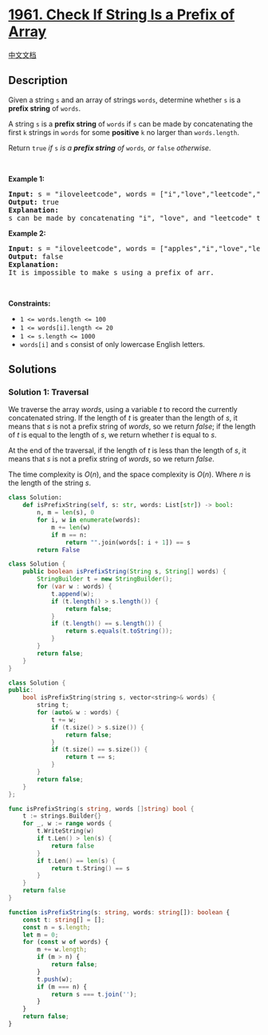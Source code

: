 # [1961. Check If String Is a Prefix of Array](https://leetcode.com/problems/check-if-string-is-a-prefix-of-array)

[中文文档](./solution/1900-1999/1961.Check%20If%20String%20Is%20a%20Prefix%20of%20Array/README.md)

<!-- tags:Array,Two Pointers,String -->

## Description

<p>Given a string <code>s</code> and an array of strings <code>words</code>, determine whether <code>s</code> is a <strong>prefix string</strong> of <code>words</code>.</p>

<p>A string <code>s</code> is a <strong>prefix string</strong> of <code>words</code> if <code>s</code> can be made by concatenating the first <code>k</code> strings in <code>words</code> for some <strong>positive</strong> <code>k</code> no larger than <code>words.length</code>.</p>

<p>Return <code>true</code><em> if </em><code>s</code><em> is a <strong>prefix string</strong> of </em><code>words</code><em>, or </em><code>false</code><em> otherwise</em>.</p>

<p>&nbsp;</p>
<p><strong class="example">Example 1:</strong></p>

<pre>
<strong>Input:</strong> s = &quot;iloveleetcode&quot;, words = [&quot;i&quot;,&quot;love&quot;,&quot;leetcode&quot;,&quot;apples&quot;]
<strong>Output:</strong> true
<strong>Explanation:</strong>
s can be made by concatenating &quot;i&quot;, &quot;love&quot;, and &quot;leetcode&quot; together.
</pre>

<p><strong class="example">Example 2:</strong></p>

<pre>
<strong>Input:</strong> s = &quot;iloveleetcode&quot;, words = [&quot;apples&quot;,&quot;i&quot;,&quot;love&quot;,&quot;leetcode&quot;]
<strong>Output:</strong> false
<strong>Explanation:</strong>
It is impossible to make s using a prefix of arr.</pre>

<p>&nbsp;</p>
<p><strong>Constraints:</strong></p>

<ul>
	<li><code>1 &lt;= words.length &lt;= 100</code></li>
	<li><code>1 &lt;= words[i].length &lt;= 20</code></li>
	<li><code>1 &lt;= s.length &lt;= 1000</code></li>
	<li><code>words[i]</code> and <code>s</code> consist of only lowercase English letters.</li>
</ul>

## Solutions

### Solution 1: Traversal

We traverse the array $words$, using a variable $t$ to record the currently concatenated string. If the length of $t$ is greater than the length of $s$, it means that $s$ is not a prefix string of $words$, so we return $false$; if the length of $t$ is equal to the length of $s$, we return whether $t$ is equal to $s$.

At the end of the traversal, if the length of $t$ is less than the length of $s$, it means that $s$ is not a prefix string of $words$, so we return $false$.

The time complexity is $O(n)$, and the space complexity is $O(n)$. Where $n$ is the length of the string $s$.

<!-- tabs:start -->

```python
class Solution:
    def isPrefixString(self, s: str, words: List[str]) -> bool:
        n, m = len(s), 0
        for i, w in enumerate(words):
            m += len(w)
            if m == n:
                return "".join(words[: i + 1]) == s
        return False
```

```java
class Solution {
    public boolean isPrefixString(String s, String[] words) {
        StringBuilder t = new StringBuilder();
        for (var w : words) {
            t.append(w);
            if (t.length() > s.length()) {
                return false;
            }
            if (t.length() == s.length()) {
                return s.equals(t.toString());
            }
        }
        return false;
    }
}
```

```cpp
class Solution {
public:
    bool isPrefixString(string s, vector<string>& words) {
        string t;
        for (auto& w : words) {
            t += w;
            if (t.size() > s.size()) {
                return false;
            }
            if (t.size() == s.size()) {
                return t == s;
            }
        }
        return false;
    }
};
```

```go
func isPrefixString(s string, words []string) bool {
	t := strings.Builder{}
	for _, w := range words {
		t.WriteString(w)
		if t.Len() > len(s) {
			return false
		}
		if t.Len() == len(s) {
			return t.String() == s
		}
	}
	return false
}
```

```ts
function isPrefixString(s: string, words: string[]): boolean {
    const t: string[] = [];
    const n = s.length;
    let m = 0;
    for (const w of words) {
        m += w.length;
        if (m > n) {
            return false;
        }
        t.push(w);
        if (m === n) {
            return s === t.join('');
        }
    }
    return false;
}
```

<!-- tabs:end -->

<!-- end -->
